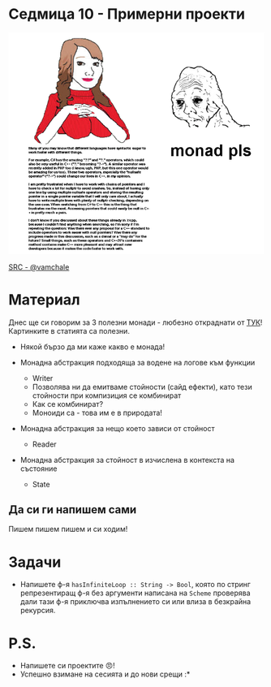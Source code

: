 # Седмица 10 - Примерни проекти

![monad pls](/assets/monads.png)

[SRC - @vamchale](https://twitter.com/vamchale/status/1350064240133103618)

# Материал

Днес ще си говорим за 3 полезни монади - любезно откраднати от
[ТУК](https://adit.io/posts/2013-06-10-three-useful-monads.html)!
Картинките в статията са полезни.

- Някой бързо да ми каже какво е монада!

- Монадна абстракция подходяща за водене на логове към функции
  - Writer
  - Позволява ни да емитваме стойности (сайд ефекти), като тези
    стойности при компизиция се комбинират
  - Как се комбинират?
  - Моноиди са - това им е в природата!
- Монадна абстракция за нещо което зависи от стойност
  - Reader
- Монадна абстракция за стойност в изчислена в контекста на състояние
  - State

## Да си ги напишем сами

Пишем пишем пишем и си ходим!

# Задачи

- Напишете ф-я `hasInfiniteLoop :: String -> Bool`, която по стринг репрезентиращ ф-я без аргументи написана на `Scheme` проверява дали тази ф-я
  приключва изпълнението си или влиза в безкрайна рекурсия.

# P.S.

- Напишете си проектите 😠!
- Успешно взимане на сесията и до нови срещи :\*
